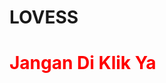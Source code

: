 # LOVESS
<html>
  <head>
    <title>SAYANGGG....</title>
  </head>
  <body>
    <h1 onclick=""tampilkanpesan()" style="cursor: pointer; color: red;">Jangan Di Klik Ya</h1>
    <p id="peringatan" style="display: none; color: blue;">Sudah di bilang jangan</p>
  </body>
</html>
  
